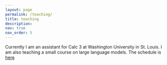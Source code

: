 ```yaml
---
layout: page
permalink: /teaching/
title: teaching
description: 
nav: true
nav_order: 5
---
```


Currently I am an assistant for Calc 3 at Washington University in St. Louis.
I am also teaching a small course on large language models. The schedule is <a href="/llm-course">here</a>
